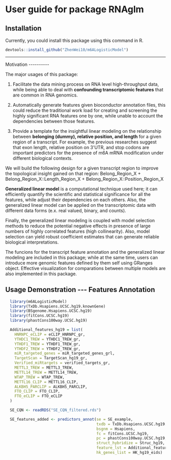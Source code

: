 User guide for package RNAglm
================

Installation
------------

Currently, you could install this package using this command in R.

``` r
devtools::install_github("ZhenWei10/m6ALogisticModel")
```

<hr/>
Motivation
----------

The major usages of this package:

1. Facilitate the data mining process on RNA level high-throughput data, while being able to deal with **confounding transcriptomic features** that are common in RNA genomics.

2. Automatically generate features given bioconductor annotation files, this could reduce the traditional work load for creating and screening the highly significant RNA features one by one, while unable to account the dependencies between those features.

3.  Provide a template for the insightful linear modeling on the relationship between **belonging (dummy), relative position, and length** for a given region of a transcript. For example, the previous researches suggest that exon length, relative position on 3'UTR, and stop codons are important predictors for the presence of m6A mRNA modification under different biological contexts.

We will build the following design for a given transcript region to improve the topological insight gained on that region:
Belong_Region_X + Belong_Region_X::Length_Region_X + Belong_Region_X::Position_Region_X


**Generalized linear model** is a computational technique used here; it can efficiently quantify the scientific and statistical significance for all the features, while adjust their dependencies on each others. Also, the generalized linear model can be applied on the transcriptomic data with different data forms (e.x. real valued, binary, and counts). 

Finally, the generalized linear modeling is coupled with model selection methods to reduce the potential negative effects in presence of large numbers of highly correlated features (high collinearity). Also, model selection can yield robust coefficient estimates that can generate reliable biological interpretations.

The funcions for the transcript feature annotation and the generalized linear modeling are included in this package; while at the same time, users can introduce more genomic features defined by them self using GRanges object. Effective visualization for comparations between multiple models are also implemented in this package.


Usage Demonstration --- Features Annotation
-------------------------------

``` r
  library(m6ALogisticModel)
  library(TxDb.Hsapiens.UCSC.hg19.knownGene)
  library(BSgenome.Hsapiens.UCSC.hg19)
  library(fitCons.UCSC.hg19)
  library(phastCons100way.UCSC.hg19)

  Additional_features_hg19 = list(
    HNRNPC_eCLIP = eCLIP_HNRNPC_gr,
    YTHDC1_TREW = YTHDC1_TREW_gr,
    YTHDF1_TREW = YTHDF1_TREW_gr,
    YTHDF2_TREW = YTHDF2_TREW_gr,
    miR_targeted_genes = miR_targeted_genes_grl,
    TargetScan = TargetScan_hg19_gr,
    Verified_miRtargets = verified_targets_gr,
    METTL3_TREW = METTL3_TREW,
    METTL14_TREW = METTL14_TREW,
    WTAP_TREW = WTAP_TREW,
    METTL16_CLIP = METTL16_CLIP,
    ALKBH5_PARCLIP = ALKBH5_PARCLIP,
    FTO_CLIP = FTO_CLIP,
    FTO_eCLIP = FTO_eCLIP
  )

  SE_CQN <- readRDS("SE_CQN_filtered.rds")

  SE_features_added <- predictors_annot(se = SE_example,
                                        txdb = TxDb.Hsapiens.UCSC.hg19.knownGene,
                                        bsgnm = Hsapiens,
                                        fc = fitCons.UCSC.hg19,
                                        pc = phastCons100way.UCSC.hg19,
                                        struct_hybridize = Struc_hg19,
                                        feature_lst = Additional_features_hg19,
                                        hk_genes_list = HK_hg19_eids)
```

